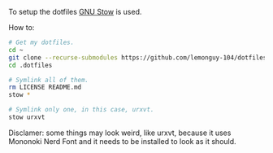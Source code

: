 To setup the dotfiles [GNU Stow](https://www.gnu.org/software/stow) is used.

How to:
```bash
# Get my dotfiles.
cd ~
git clone --recurse-submodules https://github.com/lemonguy-104/dotfiles.git ~/.dotfiles
cd .dotfiles

# Symlink all of them.
rm LICENSE README.md
stow *

# Symlink only one, in this case, urxvt.
stow urxvt
```

Disclamer: some things may look weird, like urxvt, because it uses Mononoki Nerd Font and it needs to be installed to look as it should.

